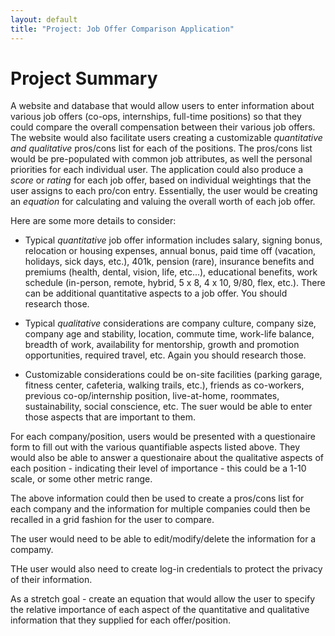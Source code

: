 ```yaml
---
layout: default
title: "Project: Job Offer Comparison Application"
---
```


Project Summary
===============
A website and database that would allow users to enter information about various job offers (co-ops, internships, full-time positions) so that they could compare the overall compensation between their various job offers.  The website would also facilitate users creating a customizable *quantitative and qualitative* pros/cons list for each of the positions. The pros/cons list would be pre-populated with common job attributes, as well the personal priorities for each individual user.  The application could also produce a *score* or *rating* for each job offer, based on individual weightings that the user assigns to each pro/con entry.  Essentially, the user would be creating an *equation* for calculating and valuing the overall worth of each job offer.

Here are some more details to consider:
* Typical *quantitative* job offer information includes salary, signing bonus, relocation or housing expenses, annual bonus, paid time off (vacation, holidays, sick days, etc.), 401k, pension (rare), insurance benefits and premiums (health, dental, vision, life, etc...), educational benefits, work schedule (in-person, remote, hybrid, 5 x 8, 4 x 10, 9/80, flex, etc.).  There can be additional quantitative aspects to a job offer.  You should research those.

* Typical *qualitative* considerations are company culture, company size, company age and stability, location, commute time, work-life balance, breadth of work, availability for mentorship, growth and promotion opportunities, required travel, etc.  Again you should research those.

* Customizable considerations could be on-site facilities (parking garage, fitness center, cafeteria, walking trails, etc.), friends as co-workers, previous co-op/internship position, live-at-home, roommates, sustainability, social conscience, etc.  The suer would be able to enter those aspects that are important to them.

For each company/position, users would be presented with a questionaire form to fill out with the various quantifiable aspects listed above.  They would also be able to answer a questionaire about the qualitative aspects of each position - indicating their level of importance - this could be a 1-10 scale, or some other metric range.

The above information could then be used to create a pros/cons list for each company and the information for multiple companies could then be recalled in a grid fashion for the user to compare.

The user would need to be able to edit/modify/delete the information for a compamy.

THe user would also need to create log-in credentials to protect the privacy of their information.

As a stretch goal - create an equation that would allow the user to specify the relative importance of each aspect of the quantitative and qualitative information that they supplied for each offer/position.